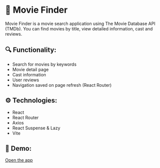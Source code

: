 # 🧭 Movie Finder

Movie Finder is a movie search application using The Movie Database API (TMDb). You can find movies by title, view detailed information, cast and reviews.

## 🔍 Functionality:

-   Search for movies by keywords
-   Movie detail page
-   Cast information
-   User reviews
-   Navigation saved on page refresh (React Router)

## ⚙️ Technologies:

-   React
-   React Router
-   Axios
-   React Suspense & Lazy
-   Vite

## 🔗 Demo:

[Open the app](https://goit-react-hw-05-pi-sandy.vercel.app/)
